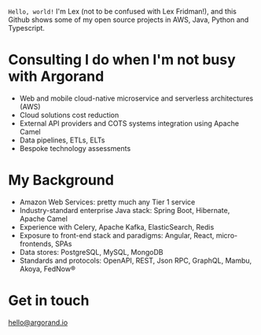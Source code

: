 
`Hello, world!` I'm Lex (not to be confused with Lex Fridman!), and this Github shows some of my open source projects in AWS, Java, Python and Typescript. 

# Consulting I do when I'm not busy with Argorand 

* Web and mobile cloud-native microservice and serverless architectures (AWS)
* Cloud solutions cost reduction
* External API providers and COTS systems integration using Apache Camel
* Data pipelines, ETLs, ELTs
* Bespoke technology assessments

# My Background

* Amazon Web Services: pretty much any Tier 1 service
* Industry-standard enterprise Java stack: Spring Boot, Hibernate, Apache Camel
* Experience with Celery, Apache Kafka, ElasticSearch, Redis
* Exposure to front-end stack and paradigms: Angular, React, micro-frontends, SPAs
* Data stores: PostgreSQL, MySQL, MongoDB
* Standards and protocols: OpenAPI, REST, Json RPC, GraphQL, Mambu, Akoya, FedNow®

# Get in touch

hello@argorand.io
